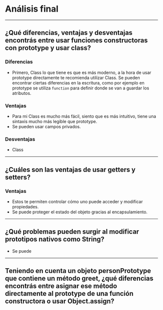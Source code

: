 # Análisis final
---
## ¿Qué diferencias, ventajas y desventajas encontrás entre usar funciones constructoras con prototype y usar class?
### Diferencias
- Primero, Class lo que tiene es que es más moderno, a la hora de usar prototype directamente te recomienda utilizar Class. Se pueden encontrar ciertas diferencias en la escritura, como por ejemplo en prototype se utiliza `function` para definir donde se van a guardar los atributos.

### Ventajas
- Para mi Class es mucho más fácil, siento que es más intuitivo, tiene una sintaxis mucho más legible que prototype.
- Se pueden usar campos privados.

### Desventajas
- Class 

---
## ¿Cuáles son las ventajas de usar getters y setters?
### Ventajas
- Estos te permiten controlar cómo uno puede acceder y modificar propiedades.
- Se puede proteger el estado del objeto gracias al encapsulamiento.
---
## ¿Qué problemas pueden surgir al modificar prototipos nativos como String?
- Se puede
---
## Teniendo en cuenta un objeto personPrototype que contiene un método greet, ¿qué diferencias encontrás entre asignar ese método directamente al prototype de una función constructora o usar Object.assign?